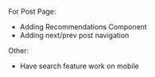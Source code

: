 For Post Page:
- Adding Recommendations Component
- Adding next/prev post navigation

Other:
- Have search feature work on mobile